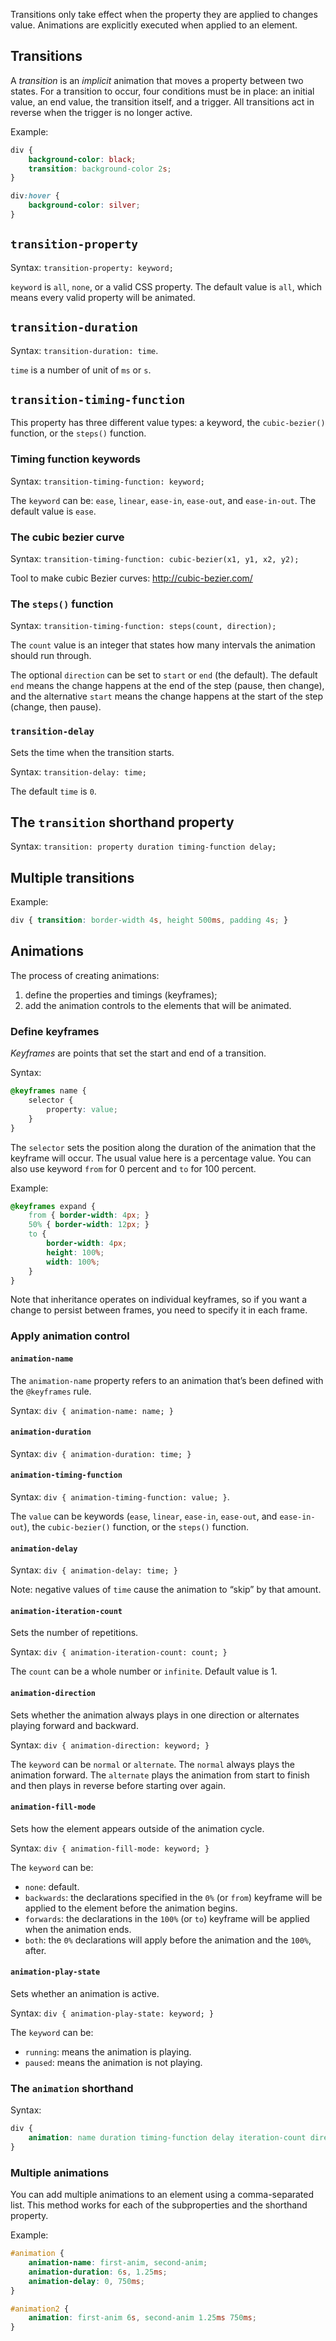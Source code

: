Transitions only take effect when the property they are applied to changes value. Animations are explicitly executed when applied to an element.

## Transitions

A *transition* is an *implicit* animation that moves a property between two states. For a transition to occur, four conditions must be in place: an initial value, an end value, the transition itself, and a trigger. All transitions act in reverse when the trigger is no longer active.

Example:

```css
div {
    background-color: black;
    transition: background-color 2s;
}

div:hover { 
	background-color: silver; 
}
```

## `transition-property`

Syntax: `transition-property: keyword;`

`keyword` is `all`, `none`, or a valid CSS property. The default value is `all`, which means every valid property will be animated.

## `transition-duration`

Syntax: `transition-duration: time`. 

`time` is a number of unit of `ms` or `s`.

## `transition-timing-function`

This property has three different value types: a keyword, the `cubic-bezier()` function, or the `steps()` function.

### Timing function keywords

Syntax: `transition-timing-function: keyword;`

The `keyword` can be: `ease`, `linear`, `ease-in`, `ease-out`, and `ease-in-out`. The default value is `ease`.

### The cubic bezier curve

Syntax: `transition-timing-function: cubic-bezier(x1, y1, x2, y2);`

Tool to make cubic Bezier curves: http://cubic-bezier.com/

### The `steps()` function

Syntax: `transition-timing-function: steps(count, direction);`

The `count` value is an integer that states how many intervals the animation should run through.

The optional `direction` can be set to `start` or `end` (the default). The default `end` means the change happens at the end of the step (pause, then change), and the alternative `start` means the change happens at the start of the step (change, then pause).

### `transition-delay`

Sets the time when the transition starts. 

Syntax: `transition-delay: time;`

The default `time` is `0`. 

## The `transition` shorthand property

Syntax: `transition: property duration timing-function delay;`

## Multiple transitions

Example:

```css
div { transition: border-width 4s, height 500ms, padding 4s; }
```

## Animations

The process of creating animations:

1. define the properties and timings (keyframes);
2. add the animation controls to the elements that will be animated.

### Define keyframes

*Keyframes* are points that set the start and end of a transition.

Syntax:

```css
@keyframes name {
	selector {
		property: value;
	}
}
```

The `selector` sets the position along the duration of the animation that the keyframe will occur. The usual value here is a percentage value. You can also use keyword `from` for 0 percent and `to` for 100 percent.

Example:

```css
@keyframes expand {
	from { border-width: 4px; }
	50% { border-width: 12px; }
	to {
		border-width: 4px;
		height: 100%;
		width: 100%;
	}
}
```

Note that inheritance operates on individual keyframes, so if you want a change to persist between frames, you need to specify it in each frame.

### Apply animation control

#### `animation-name`

The `animation-name` property refers to an animation that’s been defined with the `@keyframes` rule.

Syntax: `div { animation-name: name; }`

#### `animation-duration`

Syntax: `div { animation-duration: time; }`

#### `animation-timing-function`

Syntax: `div { animation-timing-function: value; }`. 

The `value` can be keywords (`ease`, `linear`, `ease-in`, `ease-out`, and `ease-in-out`), the `cubic-bezier()` function, or the `steps()` function.

#### `animation-delay`

Syntax: `div { animation-delay: time; }`

Note: negative values of `time` cause the animation to “skip” by that amount.

#### `animation-iteration-count`

Sets the number of repetitions.

Syntax: `div { animation-iteration-count: count; }`

The `count` can be a whole number or `infinite`. Default value is 1.

#### `animation-direction`

Sets whether the animation always plays in one direction or alternates playing forward and backward.

Syntax: `div { animation-direction: keyword; }`

The `keyword` can be `normal` or `alternate`. The `normal` always plays the animation forward. The `alternate` plays the animation from start to finish and then plays in reverse before starting over again.

#### `animation-fill-mode`

Sets how the element appears outside of the animation cycle.

Syntax: `div { animation-fill-mode: keyword; }`

The `keyword` can be:

- `none`: default.
- `backwards`: the declarations specified in the `0%` (or `from`) keyframe will be applied to the element before the animation begins.
- `forwards`: the declarations in the `100%` (or `to`) keyframe will be applied when the animation ends.
- `both`: the `0%` declarations will apply before the animation and the `100%`, after.

#### `animation-play-state`

Sets whether an animation is active.

Syntax: `div { animation-play-state: keyword; }`

The `keyword` can be:

- `running`: means the animation is playing.
- `paused`: means the animation is not playing.

### The `animation` shorthand

Syntax:

```css
div {
	animation: name duration timing-function delay iteration-count direction fill-mode play-state;
}
```

### Multiple animations

You can add multiple animations to an element using a comma-separated list. This method works for each of the subproperties and the shorthand property.

Example:

```css
#animation {
	animation-name: first-anim, second-anim; 
	animation-duration: 6s, 1.25ms; 
	animation-delay: 0, 750ms;
}

#animation2 {
	animation: first-anim 6s, second-anim 1.25ms 750ms;
}
```